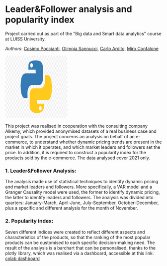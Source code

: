 # Leader&Follower analysis and popularity index

Project carried out as part of the "Big data and Smart data analytics" course at LUISS University.

*Authors*: [Cosimo Poccianti](https://github.com/cosimopoccianti), [Olimpia Sannucci](https://github.com/olimpiasannucci), [Carlo Ardito](https://github.com/CarloArdito95?tab=repositories), [Miro Confalone](https://github.com/mirocon)

<img src="https://github.com/cosimopoccianti/Leader-Follower-analysis-and-popularity-index/blob/main/logo/python_logo.png" width="200" height="200" />

This project was realised in cooperation with the consulting company Alkemy, which provided anonymised datasets of a real business case and project goals. The project concerns an analysis on behalf of an e-commerce, to understand whether dynamic pricing trends are present in the market in which it operates, and which market leaders and followers set the price. In addition, it is required to construct a popularity index for the products sold by the e-commerce. The data analysed cover 2021 only.

### 1. Leader&Follower Analysis:
The analysis made use of statistical techniques to identify dynamic pricing and market leaders and followers. More specifically, a VAR model and a Granger Causality model were used, the former to identify dynamic pricing, the latter to identify leaders and followers. The analysis was divided into quarters: January-March, April-June, July-September, October-December, plus a specific and different analysis for the month of November.

### 2. Popularity index:
Seven different indices were created to reflect different aspects and characteristics of the products, so that the ranking of the most popular products can be customised to each specific decision-making need. The result of the analysis is a barchart that can be personalised, thanks to the plotly library, which was realised via a dashboard, accessible at this link: [colab dashboard](https://colab.research.google.com/drive/1Zd9R6JGV3MT3QRVpjsX1GxJNmWK1JeVG?usp=sharing)


